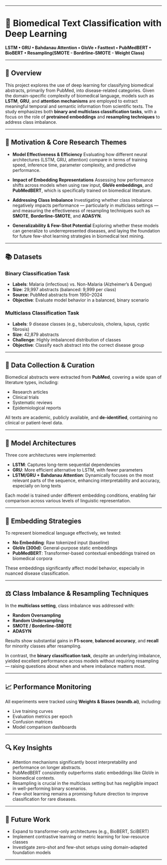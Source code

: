 

---

# 🧠 Biomedical Text Classification with Deep Learning

**LSTM • GRU • Bahdanau Attention • GloVe • Fasttext • PubMedBERT • BioBERT • Resampling(SMOTE - Bordrline-SMOTE - Weight Class)**

---

## 📘 Overview

This project explores the use of deep learning for classifying biomedical abstracts, primarily from PubMed, into disease-related categories. Given the domain-specific complexity of biomedical language, models such as **LSTM**, **GRU**, and **attention mechanisms** are employed to extract meaningful temporal and semantic information from scientific texts. The study emphasizes both **binary and multiclass classification tasks**, with a focus on the role of **pretrained embeddings** and **resampling techniques** to address class imbalance.

---

## 🧪 Motivation & Core Research Themes

* **Model Effectiveness & Efficiency**
  Evaluating how different neural architectures (LSTM, GRU, attention) compare in terms of training speed, inference time, parameter complexity, and predictive performance.

* **Impact of Embedding Representations**
  Assessing how performance shifts across models when using raw input, **GloVe embeddings**, and **PubMedBERT**, which is specifically trained on biomedical literature.

* **Addressing Class Imbalance**
  Investigating whether class imbalance negatively impacts performance — particularly in multiclass settings — and measuring the effectiveness of resampling techniques such as **SMOTE**, **Borderline-SMOTE**, and **ADASYN**.

* **Generalizability & Few-Shot Potential**
  Exploring whether these models can generalize to underrepresented diseases, and laying the foundation for future few-shot learning strategies in biomedical text mining.

---

## 📚 Datasets

### Binary Classification Task

* **Labels**: Malaria (infectious) vs. Non-Malaria (Alzheimer’s & Dengue)
* **Size**: 29,997 abstracts (balanced: 9,999 per class)
* **Source**: PubMed abstracts from 1950–2024
* **Objective**: Evaluate model behavior in a balanced, binary scenario

### Multiclass Classification Task

* **Labels**: 9 disease classes (e.g., tuberculosis, cholera, lupus, cystic fibrosis)
* **Size**: 42,879 abstracts
* **Challenge**: Highly imbalanced distribution of classes
* **Objective**: Classify each abstract into the correct disease group

---

## 💾 Data Collection & Curation

Biomedical abstracts were extracted from **PubMed**, covering a wide span of literature types, including:

* Research articles
* Clinical trials
* Systematic reviews
* Epidemiological reports

All texts are academic, publicly available, and **de-identified**, containing no clinical or patient-level data.

---

## 🧠 Model Architectures

Three core architectures were implemented:

* **LSTM**: Captures long-term sequential dependencies
* **GRU**: More efficient alternative to LSTM, with fewer parameters
* **LSTM/GRU + Bahdanau Attention**: Dynamically focuses on the most relevant parts of the sequence, enhancing interpretability and accuracy, especially on long texts

Each model is trained under different embedding conditions, enabling fair comparison across various levels of linguistic representation.

---

## 🧬 Embedding Strategies

To represent biomedical language effectively, we tested:

* **No Embedding**: Raw tokenized input (baseline)
* **GloVe (300d)**: General-purpose static embeddings
* **PubMedBERT**: Transformer-based contextual embeddings trained on biomedical corpora

These embeddings significantly affect model behavior, especially in nuanced disease classification.

---

## ⚖️ Class Imbalance & Resampling Techniques

In the **multiclass setting**, class imbalance was addressed with:

* **Random Oversampling**
* **Random Undersampling**
* **SMOTE / Borderline-SMOTE**
* **ADASYN**

Results show substantial gains in **F1-score**, **balanced accuracy**, and **recall** for minority classes after resampling.

In contrast, the **binary classification task**, despite an underlying imbalance, yielded excellent performance across models without requiring resampling — raising questions about when and where imbalance matters most.

---

## 📈 Performance Monitoring

All experiments were tracked using **Weights & Biases (wandb.ai)**, including:

* Live training curves
* Evaluation metrics per epoch
* Confusion matrices
* Model comparison dashboards

---

## 🔍 Key Insights

* Attention mechanisms significantly boost interpretability and performance on longer abstracts.
* PubMedBERT consistently outperforms static embeddings like GloVe in biomedical contexts.
* Resampling is crucial in the multiclass setting but has negligible impact in well-performing binary scenarios.
* Few-shot learning remains a promising future direction to improve classification for rare diseases.

---

## 🧠 Future Work

* Expand to transformer-only architectures (e.g., BioBERT, SciBERT)
* Implement contrastive learning or metric learning for low-resource classes
* Investigate zero-shot and few-shot setups using domain-adapted foundation models

---
